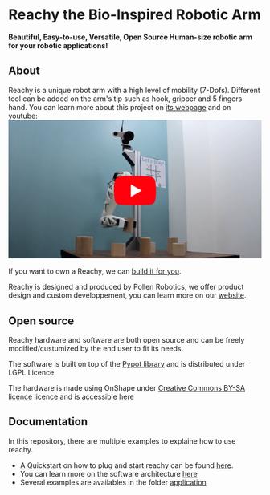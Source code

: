 # Reachy the Bio-Inspired Robotic Arm

**Beautiful, Easy-to-use, Versatile, Open Source Human-size robotic arm for your robotic applications!**

## About
Reachy is a unique robot arm with a high level of mobility (7-Dofs). Different tool can be added on the arm's tip such as hook, gripper and 5 fingers hand. 
You can learn more about this project on [its webpage](https://www.pollen-robotics.com/en/our-products/reachy/) and on youtube:
[![Video preview](./doc/img/reachy-youtube.jpg)](https://www.youtube.com/watch?v=wsCYkz-BHyA&list=PLoZg6JOJfhpCa1Sy3cM4FOFkcFUBElqBF&index=2)

If you want to own a Reachy, we can [build it for you](https://www.pollen-robotics.com/en/our-products/reachy/).

Reachy is designed and produced by Pollen Robotics, we offer product design and custom developpement, you can learn more on our [website](https://www.pollen-robotics.com/).

## Open source
Reachy hardware and software are both open source and can be freely modified/custumized by the end user to fit its needs.

The software is built on top of the [Pypot library](https://github.com/poppy-project/pypot) and is distributed under LGPL Licence.

The hardware is made using OnShape under [Creative Commons BY-SA licence](https://creativecommons.org/licenses/by-sa/4.0/) licence and is accessible [here](https://cad.onshape.com/documents/66388ae9c63cef53d76acd77/w/68c2411483d5bc65c7f54234/e/581d46ba9b8ee98de9d636ee) 

## Documentation
In this repository, there are multiple examples to explaine how to use reachy. 

- A Quickstart on how to plug and start reachy can be found [here](./doc/readme.md).
- You can learn more on the software architecture [here](.doc/reachy-software-presentation.ipynb)
- Several examples are availables in the folder [application](./applications/)





